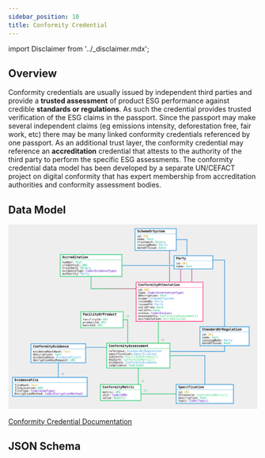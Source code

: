 ```yaml
---
sidebar_position: 10
title: Conformity Credential
---
```


import Disclaimer from '../\_disclaimer.mdx';

<Disclaimer />

## Overview

Conformity credentials are usually issued by independent third parties and provide a **trusted assessment** of product ESG performance against credible **standards or regulations**. As such the credential provides trusted verification of the ESG claims in the passport. Since the passport may make several independent claims (eg emissions intensity, deforestation free, fair work, etc) there may be many linked conformity credentials referenced by one passport. As an additional trust layer, the conformity credential may reference an **accreditation** credential that attests to the authority of the third party to perform the specific ESG assessments. The conformity credential data model has been developed by a separate UN/CEFACT project on digital conformity that has expert membership from accreditation authorities and conformity assessment bodies.

## Data Model

![Conformity Credential](ConformityCredential.svg)

[Conformity Credential Documentation](https://jargon.sh/user/unece/ConformityCredential/v/working/artefacts/readme/render)

## JSON Schema



